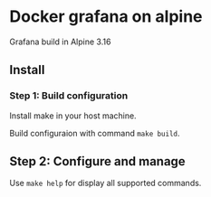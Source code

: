 # Docker grafana on alpine

Grafana build in Alpine 3.16

## Install

### Step 1: Build configuration

Install make in your host machine.

Build configuraion with command ``make build``.

## Step 2: Configure and manage

Use ``make help`` for display all supported commands.
